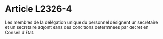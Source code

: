 # Article L2326-4

Les membres de la délégation unique du personnel désignent un secrétaire et un secrétaire adjoint dans des conditions déterminées par décret en Conseil d'Etat.